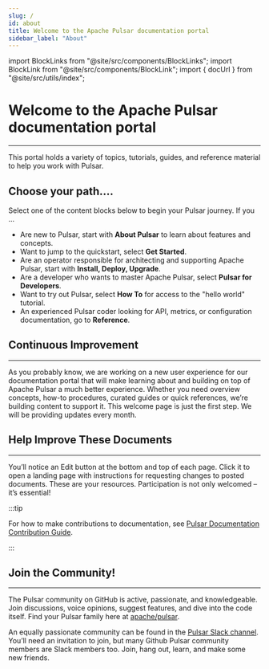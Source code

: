 ```yaml
---
slug: /
id: about
title: Welcome to the Apache Pulsar documentation portal
sidebar_label: "About"
---
```


import BlockLinks from "@site/src/components/BlockLinks";
import BlockLink from "@site/src/components/BlockLink";
import { docUrl } from "@site/src/utils/index";


# Welcome to the Apache Pulsar documentation portal
***

This portal holds a variety of topics, tutorials, guides, and reference material to help you work with Pulsar. 

## Choose your path....
Select one of the content blocks below to begin your Pulsar journey. If you ...
* Are new to Pulsar, start with **About Pulsar** to learn about features and concepts.
* Want to jump to the quickstart, select **Get Started**.
* Are an operator responsible for architecting and supporting Apache Pulsar, start with **Install, Deploy, Upgrade**.
* Are a developer who wants to master Apache Pulsar, select **Pulsar for Developers**. 
* Want to try out Pulsar, select **How To** for access to the "hello world" tutorial.
* An experienced Pulsar coder looking for API, metrics, or configuration documentation, go to **Reference**. 

<BlockLinks>
    <BlockLink title="About Pulsar" url="/docs/next/concepts-overview/" />
    <BlockLink title="Get Started" url="/docs/next/getting-started-home/" />
    <BlockLink title="Install, Deploy, Upgrade" url="/docs/next/install-deploy-upgrade-landing/" />
    <BlockLink title="Pulsar for Developers" url="/docs/next/developers-landing/" />
    <BlockLink title="How To" url="/docs/next/how-to-landing/" />
    <BlockLink title="Reference" url="/docs/next/reference-landing/" />
</BlockLinks>

## Continuous Improvement
***

As you probably know, we are working on a new user experience for our documentation portal that will make learning about and building on top of Apache Pulsar a much better experience. Whether you need overview concepts, how-to procedures, curated guides or quick references, we’re building content to support it. This welcome page is just the first step. We will be providing updates every month.

## Help Improve These Documents
***

You’ll notice an Edit button at the bottom and top of each page. Click it to open a landing page with instructions for requesting changes to posted documents. These are your resources. Participation is not only welcomed – it’s essential! 

:::tip

For how to make contributions to documentation, see [Pulsar Documentation Contribution Guide](pathname:///contribute/document-intro).

:::

## Join the Community!
***

The Pulsar community on GitHub is active, passionate, and knowledgeable.  Join discussions, voice opinions, suggest features, and dive into the code itself. Find your Pulsar family here at [apache/pulsar](https://github.com/apache/pulsar).

An equally passionate community can be found in the [Pulsar Slack channel](https://apache-pulsar.slack.com/). You’ll need an invitation to join, but many Github Pulsar community members are Slack members too.  Join, hang out, learn, and make some new friends.

